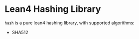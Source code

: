 # Lean4 Hashing Library

`hash` is a pure lean4 hashing library, with supported algorithms:  
* SHA512